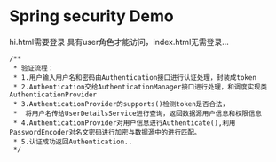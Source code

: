 # Spring security Demo

hi.html需要登录 具有user角色才能访问，index.html无需登录...
```
/**
 * 验证流程：
 * 1.用户输入用户名和密码由Authentication接口进行认证处理，封装成token
 * 2.Authentication交给AuthenticationManager接口进行处理，和调度实现类AuthenticationProvider
 * 3.AuthenticationProvider的supports()检测token是否合法，
 *  将用户名传给UserDetailsService进行查询，返回数据源用户信息和权限信息
 * 4.AuthenticationProvider对用户信息进行Authenticate(),利用PasswordEncoder对名文密码进行加密与数据源中的进行匹配。
 * 5.认证成功返回Authentication..
 */
```

